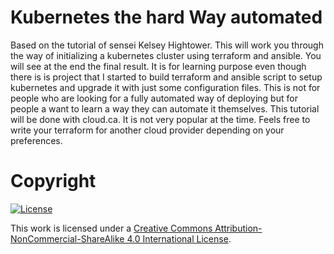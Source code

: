 # Kubernetes the hard Way automated
Based on the tutorial of sensei Kelsey Hightower. This will work you through the way of initializing a kubernetes cluster using terraform and ansible. You will see at the end the final result. It is for learning purpose even though there is is project that I started to build terraform and ansible script to setup kubernetes and upgrade it with just some configuration files. This is not for people who are looking for a fully automated way of deploying but for people a want to learn a way they can automate it themselves. This tutorial will be done with cloud.ca. It is not very popular at the time. Feels free to write your terraform for another cloud provider depending on your preferences. 

# Copyright
[![License](https://camo.githubusercontent.com/f05d4039b67688cfdf339d2a445ad686a60551f9891734c418f7096184de5fac/68747470733a2f2f692e6372656174697665636f6d6d6f6e732e6f72672f6c2f62792d6e632d73612f342e302f38387833312e706e67)](https://creativecommons.org/licenses/by-nc-sa/4.0/)

This work is licensed under a [Creative Commons Attribution-NonCommercial-ShareAlike 4.0 International License](https://creativecommons.org/licenses/by-nc-sa/4.0/).
